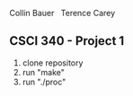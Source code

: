 Collin Bauer &nbsp; Terence Carey

## CSCI 340 - Project 1

1. clone repository
2. run "make"
3. run "./proc"

